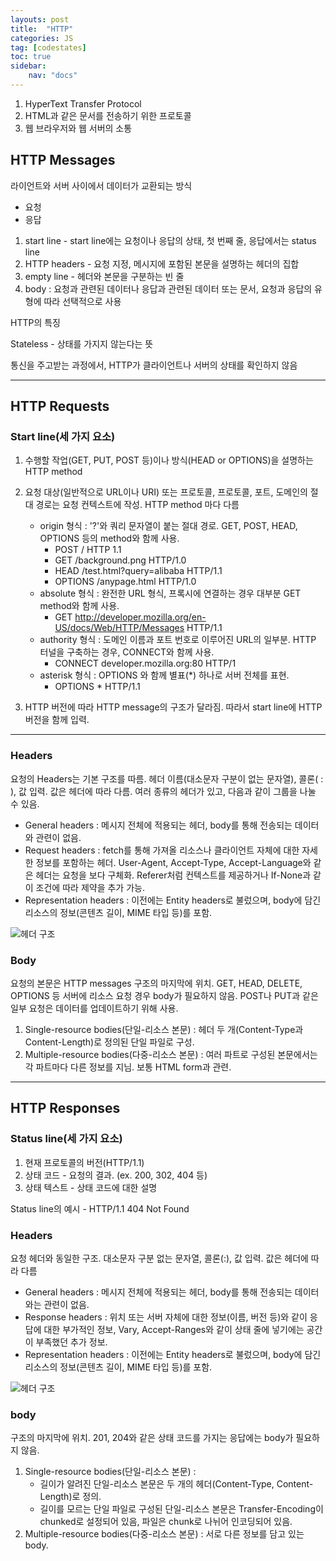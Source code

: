 ```yaml
---
layouts: post
title:  "HTTP"
categories: JS
tag: [codestates]
toc: true
sidebar:
    nav: "docs"
---
```


1. HyperText Transfer Protocol
2. HTML과 같은 문서를 전송하기 위한 프로토콜
3. 웹 브라우저와 웹 서버의 소통


## HTTP Messages

라이언트와 서버 사이에서 데이터가 교환되는 방식

- 요청
- 응답

1. start line - start line에는 요청이나 응답의 상태, 첫 번째 줄, 응답에서는 status line
2. HTTP headers - 요청 지정, 메시지에 포함된 본문을 설명하는 헤더의 집합
3. empty line - 헤더와 본문을 구분하는 빈 줄
4. body : 요청과 관련된 데이터나 응답과 관련된 데이터 또는 문서, 요청과 응답의 유형에 따라 선택적으로 사용

HTTP의 특징

Stateless - 상태를 가지지 않는다는 뜻

통신을 주고받는 과정에서, HTTP가 클라이언트나 서버의 상태를 확인하지 않음

---

## HTTP Requests

### Start line(세 가지 요소)

1. 수행할 작업(GET, PUT, POST 등)이나 방식(HEAD or OPTIONS)을 설명하는 HTTP method

2. 요청 대상(일반적으로 URL이나 URI) 또는 프로토콜, 프로토콜, 포트, 도메인의 절대 경로는 요청 컨텍스트에 작성. HTTP method 마다 다름
    - origin 형식 : '?'와 쿼리 문자열이 붙는 절대 경로. GET, POST, HEAD, OPTIONS 등의 method와 함께 사용.
        - POST / HTTP 1.1
        - GET /background.png HTTP/1.0
        - HEAD /test.html?query=alibaba HTTP/1.1
        - OPTIONS /anypage.html HTTP/1.0
    - absolute 형식 : 완전한 URL 형식, 프록시에 연결하는 경우 대부분 GET method와 함께 사용.
        - GET http://developer.mozilla.org/en-US/docs/Web/HTTP/Messages HTTP/1.1
    - authority 형식 : 도메인 이름과 포트 번호로 이루어진 URL의 일부분. HTTP 터널을 구축하는 경우, CONNECT와 함께 사용.
        - CONNECT developer.mozilla.org:80 HTTP/1
    - asterisk 형식 : OPTIONS 와 함께 별표(*) 하나로 서버 전체를 표현.
        - OPTIONS * HTTP/1.1
3. HTTP 버전에 따라 HTTP message의 구조가 달라짐. 따라서 start line에 HTTP 버전을 함께 입력.

---

### Headers

요청의 Headers는 기본 구조를 따름. 헤더 이름(대소문자 구분이 없는 문자열), 콜론( : ), 값 입력. 값은 헤더에 따라 다름. 여러 종류의 헤더가 있고, 다음과 같이 그룹을 나눌 수 있음.

- General headers : 메시지 전체에 적용되는 헤더, body를 통해 전송되는 데이터와 관련이 없음.
- Request headers : fetch를 통해 가져올 리소스나 클라이언트 자체에 대한 자세한 정보를 포함하는 헤더. User-Agent, Accept-Type, Accept-Language와 같은 헤더는 요청을 보다 구체화. Referer처럼 컨텍스트를 제공하거나 If-None과 같이 조건에 따라 제약을 추가 가능.
- Representation headers : 이전에는 Entity headers로 불렀으며, body에 담긴 리소스의 정보(콘텐츠 길이, MIME 타입 등)를 포함.

<html>
    <img src="https://s3.ap-northeast-2.amazonaws.com/urclass-images/WdUM6NPoP-1620275406066.png" alt="헤더 구조">
</html>

### Body

요청의 본문은 HTTP messages 구조의 마지막에 위치. GET, HEAD, DELETE, OPTIONS 등 서버에 리소스 요청 경우 body가 필요하지 않음. POST나 PUT과 같은 일부 요청은 데이터를 업데이트하기 위해 사용.

1. Single-resource bodies(단일-리소스 본문) : 헤더 두 개(Content-Type과 Content-Length)로 정의된 단일 파일로 구성.
2. Multiple-resource bodies(다중-리소스 본문) : 여러 파트로 구성된 본문에서는 각 파트마다 다른 정보를 지님. 보통 HTML form과 관련.


---


## HTTP Responses

### Status line(세 가지 요소)

1. 현재 프로토콜의 버전(HTTP/1.1)
2. 상태 코드 - 요청의 결과. (ex. 200, 302, 404 등)
3. 상태 텍스트 - 상태 코드에 대한 설명

Status line의 예시 - HTTP/1.1 404 Not Found

### Headers

요청 헤더와 동일한 구조. 대소문자 구분 없는 문자열, 콜론(:), 값 입력. 값은 헤더에 따라 다름

- General headers : 메시지 전체에 적용되는 헤더, body를 통해 전송되는 데이터와는 관련이 없음.
- Response headers : 위치 또는 서버 자체에 대한 정보(이름, 버전 등)와 같이 응답에 대한 부가적인 정보, Vary, Accept-Ranges와 같이 상태 줄에 넣기에는 공간이 부족했던 추가 정보.
- Representation headers : 이전에는 Entity headers로 불렀으며, body에 담긴 리소스의 정보(콘텐츠 길이, MIME 타입 등)를 포함.

<html>
    <img src="https://s3.ap-northeast-2.amazonaws.com/urclass-images/CVLWG7X3Z-1620275557974.png" alt="헤더 구조">
</html>

### body

구조의 마지막에 위치. 201, 204와 같은 상태 코드를 가지는 응답에는 body가 필요하지 않음.

1. Single-resource bodies(단일-리소스 본문) :
    - 길이가 알려진 단일-리소스 본문은 두 개의 헤더(Content-Type, Content-Length)로 정의.
    - 길이를 모르는 단일 파일로 구성된 단일-리소스 본문은 Transfer-Encoding이 chunked로 설정되어 있음, 파일은 chunk로 나뉘어 인코딩되어 있음.
2. Multiple-resource bodies(다중-리소스 본문) : 서로 다른 정보를 담고 있는 body.

